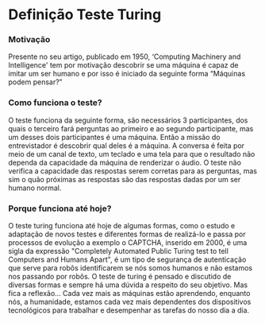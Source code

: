 # Definição Teste Turing

### Motivação

Presente no seu artigo, publicado em 1950, ‘Computing Machinery and Intelligence' tem por motivação descobrir se uma máquina é capaz de imitar um ser humano e por isso é iniciado da seguinte forma “Máquinas podem pensar?”

### Como funciona o teste?

O teste funciona da seguinte forma, são necessários 3 participantes, dos quais o terceiro fará perguntas ao primeiro e ao segundo participante, mas um desses dois participantes é uma máquina. Então a missão do entrevistador é descobrir qual deles é a máquina. A conversa é feita por meio de um canal de texto, um teclado e uma tela para que o resultado não dependa da capacidade da máquina de renderizar o áudio. O teste não verifica a capacidade das respostas serem corretas para as perguntas, mas sim o quão próximas as respostas são das respostas dadas por um ser humano normal.

### Porque funciona até hoje?

O teste turing funciona até hoje de algumas formas, como o estudo e adaptação de novos testes e diferentes formas de realizá-lo e passa por processos de evolução a exemplo o CAPTCHA, inserido em 2000, é uma sigla da expressão "Completely Automated Public Turing test to tell Computers and Humans Apart", é um tipo de segurança de autenticação que serve para robôs identificarem se nós somos humanos e não estamos nos passando por robôs. O teste de turing é pensado e discutido de diversas formas e sempre há uma dúvida a respeito do seu objetivo. Mas fica a reflexão… Cada vez mais as máquinas estão aprendendo, enquanto nós, a humanidade, estamos cada vez mais dependentes dos dispositivos tecnológicos para trabalhar e desempenhar as tarefas do nosso dia a dia.


